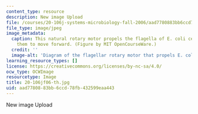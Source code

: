 ```yaml
---
content_type: resource
description: New image Upload
file: /courses/20-106j-systems-microbiology-fall-2006/aad7780883bb6ccd78fb432599eaa443_20-106jf06-th.jpg
file_type: image/jpeg
image_metadata:
  caption: This natural rotary motor propels the flagella of E. coli cells, allowing
    them to move forward. (Figure by MIT OpenCourseWare.)
  credit: ''
  image-alt: 'Diagram of the flagellar rotary motor that propels E. coli. '
learning_resource_types: []
license: https://creativecommons.org/licenses/by-nc-sa/4.0/
ocw_type: OCWImage
resourcetype: Image
title: 20-106jf06-th.jpg
uid: aad77808-83bb-6ccd-78fb-432599eaa443
---
```

New image Upload